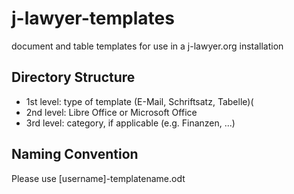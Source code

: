 # j-lawyer-templates
document  and table templates for use in a j-lawyer.org installation

## Directory Structure

- 1st level: type of template (E-Mail, Schriftsatz, Tabelle)(
- 2nd level: Libre Office or Microsoft Office
- 3rd level: category, if applicable (e.g. Finanzen, ...)

## Naming Convention

Please use [username]-templatename.odt
